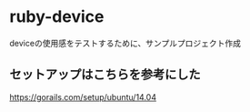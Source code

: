 # ruby-device
deviceの使用感をテストするために、サンプルプロジェクト作成

## セットアップはこちらを参考にした
https://gorails.com/setup/ubuntu/14.04
